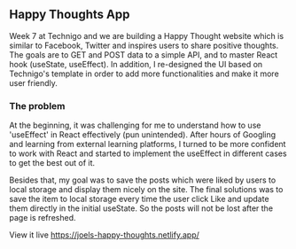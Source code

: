 ## Happy Thoughts App
Week 7 at Technigo and we are building a Happy Thought website which is similar to Facebook, Twitter and inspires users to share positive thoughts. The goals are to GET and POST data to a simple API, and to master React hook (useState, useEffect). In addition, I re-designed the UI based on Technigo's template in order to add more functionalities and make it more user friendly.

### The problem
At the beginning, it was challenging for me to understand how to use 'useEffect' in React effectively (pun unintended). After hours of Googling and learning from external learning platforms, I turned to be more confident to work with React and started to implement the useEffect in different cases to get the best out of it. 

Besides that, my goal was to save the posts which were liked by users to local storage and display them nicely on the site. The final solutions was to save the item to local storage every time the user click Like and update them directly in the initial useState. So the posts will not be lost after the page is refreshed.

View it live
https://joels-happy-thoughts.netlify.app/
